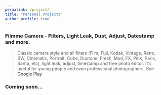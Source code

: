 ```yaml
---
permalink: /project/
title: "Personal Projects"
author_profile: true
---
```


### Filmme Camera - Filters, Light Leak, Dust, Adjust, Datestamp and more.
  > Classic camera style and all filters (Film, Fuji, Kodak, Vintage, Retro, BW, Cinematic, Portrait, Cube, Duotone, Fresh, Mod, FX, Pink, Paris, Santa, etc), light leak, adjust, timestamp and free photo editor. It's useful for young people and even professional photographers.
  See [Google Play](https://play.google.com/store/apps/details?id=com.bonheur.filmme)  
  
  
### Coming soon...
